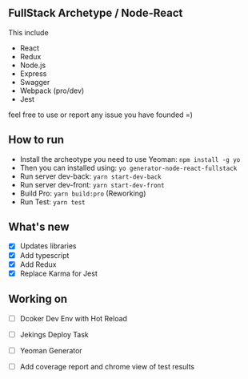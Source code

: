 <h2>FullStack Archetype / Node-React</h2>
<p>This include</p>
<ul>
    <li>React</li>
    <li>Redux</li>
    <li>Node.js</li>
    <li>Express</li>
    <li>Swagger</li>
    <li>Webpack (pro/dev)</li>
    <li>Jest</li>
</ul>
<p>feel free to use or report any issue you have founded =)</p>
<h2>How to run</h2>
<ul>
    <li>Install the archeotype you need to use Yeoman: <code>npm install -g yo</code></li>
    <li>Then you can installed using: <code>yo generator-node-react-fullstack</code></li>
    <li>Run server dev-back: <code>yarn start-dev-back</code></li>
    <li>Run server dev-front: <code>yarn start-dev-front</code></li>
    <li>Build Pro: <code>yarn build:pro</code> (Reworking) </li>
    <li>Run Test: <code>yarn test</code></li>
</ul>

<h2>What's new</h2>

- [x] Updates libraries
- [x] Add typescript
- [x] Add Redux
- [x] Replace Karma for Jest

<h2>Working on</h2>

- [ ] Dcoker Dev Env with Hot Reload
- [ ] Jekings Deploy Task
- [ ] Yeoman Generator
- [ ] Add coverage report and chrome view of test results

